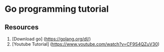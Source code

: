 # Go programming tutorial

## Resources

1. [Download go] (https://golang.org/dl/)
2. [Youtube Tutorial] (https://www.youtube.com/watch?v=CF9S4QZuV30)
